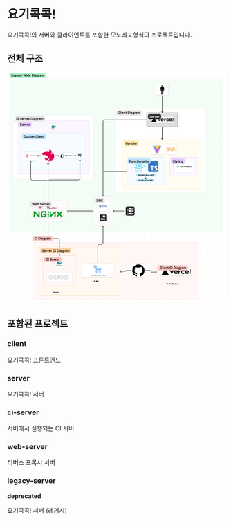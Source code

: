 # 요기콕콕!

요기콕콕!의 서버와 클라이언트를 포함한 모노레포형식의 프로젝트입니다.

## 전체 구조

![요기콕콕! 전체 구조](./docs/system-wide-diagram.png)

## 포함된 프로젝트

### client

요기콕콕! 프론트엔드

### server

요기콕콕! 서버

### ci-server

서버에서 실행되는 CI 서버

### web-server

리버스 프록시 서버

### legacy-server

**deprecated**

요기콕콕! 서버 (레거시)

